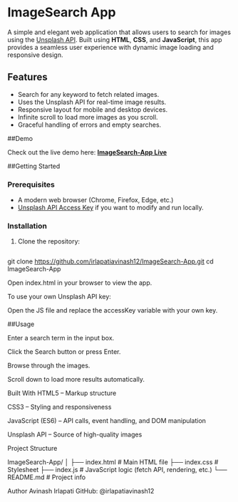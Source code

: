 # ImageSearch App

A simple and elegant web application that allows users to search for images using the [Unsplash API](https://unsplash.com/developers). Built using **HTML**, **CSS**, and **JavaScript**, this app provides a seamless user experience with dynamic image loading and responsive design.

## Features

- Search for any keyword to fetch related images.
- Uses the Unsplash API for real-time image results.
- Responsive layout for mobile and desktop devices.
- Infinite scroll to load more images as you scroll.
- Graceful handling of errors and empty searches.

##Demo

Check out the live demo here: **[ImageSearch-App Live](image-search-app-ten-lac.vercel.app)**

##Getting Started

### Prerequisites

- A modern web browser (Chrome, Firefox, Edge, etc.)
- [Unsplash API Access Key](https://unsplash.com/developers) if you want to modify and run locally.

### Installation

1. Clone the repository:
   ```bash
git clone https://github.com/irlapatiavinash12/ImageSearch-App.git
cd ImageSearch-App

Open index.html in your browser to view the app.

To use your own Unsplash API key:

Open the JS file and replace the accessKey variable with your own key.

##Usage

Enter a search term in the input box.

Click the Search button or press Enter.

Browse through the images.

Scroll down to load more results automatically.

Built With
HTML5 – Markup structure

CSS3 – Styling and responsiveness

JavaScript (ES6) – API calls, event handling, and DOM manipulation

Unsplash API – Source of high-quality images

Project Structure

ImageSearch-App/
│
├── index.html         # Main HTML file
├── index.css          # Stylesheet
├── index.js           # JavaScript logic (fetch API, rendering, etc.)
└── README.md          # Project info

Author
Avinash Irlapati
GitHub: @irlapatiavinash12
